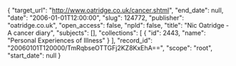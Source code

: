{
  "target_url": "http://www.oatridge.co.uk/cancer.shtml", 
  "end_date": null, 
  "date": "2006-01-01T12:00:00", 
  "slug": 124772, 
  "publisher": "oatridge.co.uk", 
  "open_access": false, 
  "npld": false, 
  "title": "Nic Oatridge - A cancer diary", 
  "subjects": [], 
  "collections": [
    {
      "id": 2443, 
      "name": "Personal Experiences of Illness"
    }
  ], 
  "record_id": "20060101T120000/TmRqbseOTTGFj2KZ8KxEhA==", 
  "scope": "root", 
  "start_date": null
}

